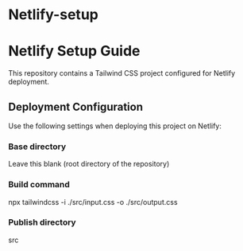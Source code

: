 # Netlify-setup
# Netlify Setup Guide
This repository contains a Tailwind CSS project configured for Netlify deployment.
## Deployment Configuration
Use the following settings when deploying this project on Netlify:
### Base directory
Leave this blank (root directory of the repository)
### Build command
npx tailwindcss -i ./src/input.css -o ./src/output.css
### Publish directory
src
